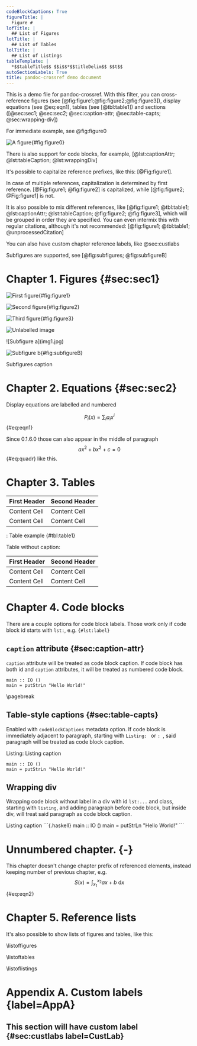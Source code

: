 ```yaml
---
codeBlockCaptions: True
figureTitle: |
  Figure #
lofTitle: |
  ## List of Figures
lotTitle: |
  ## List of Tables
lolTitle: |
  ## List of Listings
tableTemplate: |
  *$$tableTitle$$ $$i$$*$$titleDelim$$ $$t$$
autoSectionLabels: True
title: pandoc-crossref demo document
---
```


This is a demo file for pandoc-crossref. With this filter, you can cross-reference figures (see [@fig:figure1;@fig:figure2;@fig:figure3]), display equations (see @eq:eqn1), tables (see [@tbl:table1]) and sections ([@sec:sec1; @sec:sec2; @sec:caption-attr; @sec:table-capts; @sec:wrapping-div])

For immediate example, see @fig:figure0

![A figure](img1.jpg){#fig:figure0}

There is also support for code blocks, for example, [@lst:captionAttr; @lst:tableCaption; @lst:wrappingDiv]

It's possible to capitalize reference prefixes, like this: [@Fig:figure1].

In case of multiple references, capitalization is determined by first reference. [@Fig:figure1; @fig:figure2] is capitalized, while [@fig:figure2; @Fig:figure1] is not.

It is also possible to mix different references, like [@fig:figure1; @tbl:table1; @lst:captionAttr; @lst:tableCaption; @fig:figure2; @fig:figure3], which will be grouped in order they are specified. You can even intermix this with regular citations, although it's not recommended: [@fig:figure1; @tbl:table1; @unprocessedCitation]

You can also have custom chapter reference labels, like @sec:custlabs

Subfigures are supported, see [@fig:subfigures; @fig:subfigureB]

# Chapter 1. Figures {#sec:sec1}

![First figure](img1.jpg){#fig:figure1}

![Second figure](img2.jpg){#fig:figure2}

![Third figure](img3.jpg){#fig:figure3}

![Unlabelled image](img1.jpg)

<div id="fig:subfigures">
![Subfigure a](img1.jpg)

![Subfigure b](img1.jpg){#fig:subfigureB}

Subfigures caption
</div>

# Chapter 2. Equations {#sec:sec2}

Display equations are labelled and numbered

$$ P_i(x) = \sum_i a_i x^i $$ {#eq:eqn1}

Since 0.1.6.0 those can also appear in the middle of paragraph
$$a x^2 + b x^2 + c = 0$${#eq:quadr} like this.

# Chapter 3. Tables

| First Header | Second Header |
|:-------------|:--------------|
| Content Cell | Content Cell  |
| Content Cell | Content Cell  |

: Table example {#tbl:table1}

Table without caption:

| First Header | Second Header |
|:-------------|:--------------|
| Content Cell | Content Cell  |
| Content Cell | Content Cell  |

# Chapter 4. Code blocks

There are a couple options for code block labels. Those work only if code block id starts with `lst:`, e.g. `{#lst:label}`

## `caption` attribute {#sec:caption-attr}

`caption` attribute will be treated as code block caption. If code block has both id and `caption` attributes, it will be treated as numbered code block.

```{#lst:captionAttr .haskell caption="Listing caption"}
main :: IO ()
main = putStrLn "Hello World!"
```

\pagebreak

## Table-style captions  {#sec:table-capts}

Enabled with `codeBlockCaptions` metadata option. If code block is immediately
adjacent to paragraph, starting with `Listing: ` or `: `, said paragraph will be
treated as code block caption.

Listing: Listing caption

```{#lst:tableCaption .haskell}
main :: IO ()
main = putStrLn "Hello World!"
```

## Wrapping div

Wrapping code block without label in a div with id `lst:...` and class, starting with `listing`, and adding paragraph before code block, but inside div, will treat said paragraph as code block caption.

<div id="lst:wrappingDiv" class="listing">
Listing caption
```{.haskell}
main :: IO ()
main = putStrLn "Hello World!"
```
</div>

# Unnumbered chapter. {-}

This chapter doesn't change chapter prefix of referenced elements, instead keeping number of previous chapter, e.g.
$$ S(x) = \int_{x_1}^{x_2} a x+b \  \mathrm{d}x $$ {#eq:eqn2}

# Chapter 5. Reference lists

It's also possible to show lists of figures and tables, like this:

\listoffigures

\listoftables

\listoflistings

# Appendix A. Custom labels {label=AppA}

## This section will have custom label {#sec:custlabs label=CustLab}

